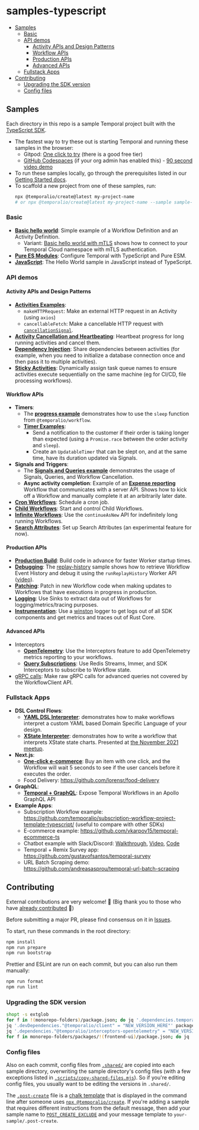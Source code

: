 # samples-typescript

<!-- START doctoc generated TOC please keep comment here to allow auto update -->
<!-- DON'T EDIT THIS SECTION, INSTEAD RE-RUN doctoc TO UPDATE -->

- [Samples](#samples)
  - [Basic](#basic)
  - [API demos](#api-demos)
    - [Activity APIs and Design Patterns](#activity-apis-and-design-patterns)
    - [Workflow APIs](#workflow-apis)
    - [Production APIs](#production-apis)
    - [Advanced APIs](#advanced-apis)
  - [Fullstack Apps](#fullstack-apps)
- [Contributing](#contributing)
  - [Upgrading the SDK version](#upgrading-the-sdk-version)
  - [Config files](#config-files)

<!-- END doctoc generated TOC please keep comment here to allow auto update -->

## Samples

Each directory in this repo is a sample Temporal project built with the [TypeScript SDK](https://docs.temporal.io/docs/typescript/introduction/).

- The fastest way to try these out is starting Temporal and running these samples in the browser:
  - Gitpod: [One click to try](https://gitpod.io/#https://github.com/temporalio/samples-typescript/) (there is a good free tier)
  - [GitHub Codespaces](https://docs.github.com/en/codespaces/developing-in-codespaces/creating-a-codespace#creating-a-codespace) (if your org admin has enabled this) - [90 second video demo](https://youtu.be/FdEQQC9EdfU)
- To run these samples locally, go through the prerequisites listed in our [Getting Started docs](https://docs.temporal.io/docs/typescript/introduction#getting-started).
- To scaffold a new project from one of these samples, run:
  ```sh
  npx @temporalio/create@latest my-project-name
  # or npx @temporalio/create@latest my-project-name --sample sample-name
  ```

### Basic

- [**Basic hello world**](https://github.com/temporalio/samples-typescript/tree/main/hello-world): Simple example of a Workflow Definition and an Activity Definition.
  - Variant: [Basic hello world with mTLS](https://github.com/temporalio/samples-typescript/tree/main/hello-world-mtls) shows how to connect to your Temporal Cloud namespace with mTLS authentication.
- [**Pure ES Modules**](https://github.com/temporalio/samples-typescript/tree/main/fetch-esm): Configure Temporal with TypeScript and Pure ESM.
- [**JavaScript**](https://github.com/temporalio/samples-typescript/tree/main/hello-world-js): The Hello World sample in JavaScript instead of TypeScript.

### API demos

#### Activity APIs and Design Patterns

- [**Activities Examples**](https://github.com/temporalio/samples-typescript/tree/main/activities-examples):
  - `makeHTTPRequest`: Make an external HTTP request in an Activity (using `axios`)
  - `cancellableFetch`: Make a cancellable HTTP request with [`cancellationSignal`](https://typescript.temporal.io/api/classes/activity.context/#cancellationsignal).
- [**Activity Cancellation and Heartbeating**](https://github.com/temporalio/samples-typescript/tree/main/activities-cancellation-heartbeating): Heartbeat progress for long running activities and cancel them.
- [**Dependency Injection**](https://github.com/temporalio/samples-typescript/tree/main/activities-dependency-injection): Share dependencies between activities (for example, when you need to initialize a database connection once and then pass it to multiple activities).
- [**Sticky Activities**](https://github.com/temporalio/samples-typescript/tree/main/activities-sticky-queues): Dynamically assign task queue names to ensure activities execute sequentially on the same machine (eg for CI/CD, file processing workflows).

#### Workflow APIs

- **Timers**:
  - The [**progress example**](https://github.com/temporalio/samples-typescript/tree/main/timer-progress) demonstrates how to use the `sleep` function from `@temporalio/workflow`.
  - [**Timer Examples**](https://github.com/temporalio/samples-typescript/tree/main/timer-examples):
    - Send a notification to the customer if their order is taking longer than expected (using a `Promise.race` between the order activity and `sleep`).
    - Create an `UpdatableTimer` that can be slept on, and at the same time, have its duration updated via Signals.
- **Signals and Triggers**:
  - The [**Signals and Queries example**](https://github.com/temporalio/samples-typescript/tree/main/signals-queries) demonstrates the usage of Signals, Queries, and Workflow Cancellation.
  - **Async activity completion**: Example of an [**Expense reporting**](https://github.com/temporalio/samples-typescript/tree/main/expense) Workflow that communicates with a server API. Shows how to kick off a Workflow and manually complete it at an arbitrarily later date.
- [**Cron Workflows**](https://github.com/temporalio/samples-typescript/tree/main/cron-workflows): Schedule a cron job.
- [**Child Workflows**](https://github.com/temporalio/samples-typescript/tree/main/child-workflows): Start and control Child Workflows.
- [**Infinite Workflows**](https://github.com/temporalio/samples-typescript/tree/main/continue-as-new): Use the `continueAsNew` API for indefinitely long running Workflows.
- [**Search Attributes**](https://github.com/temporalio/samples-typescript/tree/main/search-attributes): Set up Search Attributes (an experimental feature for now).

#### Production APIs

- [**Production Build**](https://github.com/temporalio/samples-typescript/tree/main/production): Build code in advance for faster Worker startup times.
- [**Debugging**](https://docs.temporal.io/docs/typescript/troubleshooting): The [replay-history](https://github.com/temporalio/samples-typescript/tree/main/replay-history) sample shows how to retrieve Workflow Event History and debug it using the `runReplayHistory` Worker API ([video](https://youtu.be/fN5bIL7wc5M)).
- [**Patching**](https://docs.temporal.io/docs/typescript/patching/): Patch in new Workflow code when making updates to Workflows that have executions in progress in production.
- [**Logging**](https://github.com/temporalio/samples-typescript/tree/main/logging-sinks): Use Sinks to extract data out of Workflows for logging/metrics/tracing purposes.
- [**Instrumentation**](https://github.com/temporalio/samples-typescript/tree/main/instrumentation): Use a [winston](https://github.com/winstonjs/winston) logger to get logs out of all SDK components and get metrics and traces out of Rust Core.

#### Advanced APIs

- Interceptors
  - [**OpenTelemetry**](https://github.com/temporalio/samples-typescript/tree/main/interceptors-opentelemetry): Use the Interceptors feature to add OpenTelemetry metrics reporting to your workflows.
  - [**Query Subscriptions**](https://github.com/temporalio/samples-typescript/tree/main/query-subscriptions): Use Redis Streams, Immer, and SDK Interceptors to subscribe to Workflow state.
- [gRPC calls](https://github.com/temporalio/samples-typescript/tree/main/grpc-calls): Make raw gRPC calls for advanced queries not covered by the WorkflowClient API.

### Fullstack Apps

- **DSL Control Flows**:
  - [**YAML DSL Interpreter**](https://github.com/temporalio/samples-typescript/tree/main/dsl-interpreter): demonstrates how to make workflows interpret a custom YAML based Domain Specific Language of your design.
  - [**XState Interpreter**](https://github.com/Devessier/temporal-electronic-signature): demonstrates how to write a workflow that interprets XState state charts. Presented at [the November 2021 meetup](https://youtu.be/GpbOkDjpeYU?t=1616).
- **Next.js**:
  - [**One-click e-commerce**](https://github.com/temporalio/samples-typescript/tree/main/nextjs-ecommerce-oneclick): Buy an item with one click, and the Workflow will wait 5 seconds to see if the user cancels before it executes the order.
  - Food Delivery: https://github.com/lorensr/food-delivery
- **GraphQL**:
  - [**Temporal + GraphQL**](https://github.com/vkarpov15/temporal-graphql): Expose Temporal Workflows in an Apollo GraphQL API
- **Example Apps**:
  - Subscription Workflow example: https://github.com/temporalio/subscription-workflow-project-template-typescript/ (useful to compare with other SDKs)
  - E-commerce example: https://github.com/vkarpov15/temporal-ecommerce-ts
  - Chatbot example with Slack/Discord: [Walkthrough](https://docs.temporal.io/docs/typescript/chatbot-tutorial), [Video](https://www.youtube.com/watch?v=hGIhc6m2keQ), [Code](https://github.com/JoshuaKGoldberg/temporal-adventure-bot)
  - Temporal + Remix Survey app: https://github.com/gustavofsantos/temporal-survey
  - URL Batch Scraping demo: https://github.com/andreasasprou/temporal-url-batch-scraping

## Contributing

External contributions are very welcome! 🤗 (Big thank you to those who have [already contributed](https://github.com/temporalio/samples-typescript/graphs/contributors) 🙏)

Before submitting a major PR, please find consensus on it in [Issues](https://github.com/temporalio/samples-typescript/issues).

To start, run these commands in the root directory:

```bash
npm install
npm run prepare
npm run bootstrap
```

Prettier and ESLint are run on each commit, but you can also run them manually:

```sh
npm run format
npm run lint
```

### Upgrading the SDK version

```sh
shopt -s extglob
for f in !(monorepo-folders)/package.json; do jq '.dependencies.temporalio = "NEW_VERSION_HERE"' $f | sponge $f; done
jq '.devDependencies."@temporalio/client" = "NEW_VERSION_HERE"' package.json | sponge package.json;
jq '.dependencies."@temporalio/interceptors-opentelemetry" = "NEW_VERSION_HERE"' interceptors-opentelemetry/package.json | sponge interceptors-opentelemetry/package.json;
for f in monorepo-folders/packages/!(frontend-ui)/package.json; do jq '.dependencies.temporalio = "NEW_VERSION_HERE"' $f | sponge $f; done
```

### Config files

Also on each commit, config files from [`.shared/`](https://github.com/temporalio/samples-typescript/tree/main/.shared) are copied into each sample directory, overwriting the sample directory's config files (with a few exceptions listed in [`.scripts/copy-shared-files.mjs`](./.scripts/copy-shared-files.mjs)). So if you're editing config files, you usually want to be editing the versions in `.shared/`.

The [`.post-create`](./.shared/.post-create) file is a [chalk template](https://github.com/chalk/chalk-cli#template-syntax) that is displayed in the command line after someone uses [`npx @temporalio/create`](https://docs.temporal.io/docs/typescript/package-initializer). If you're adding a sample that requires different instructions from the default message, then add your sample name to [`POST_CREATE_EXCLUDE`](./.scripts/copy-shared-files.mjs) and your message template to `your-sample/.post-create`.
